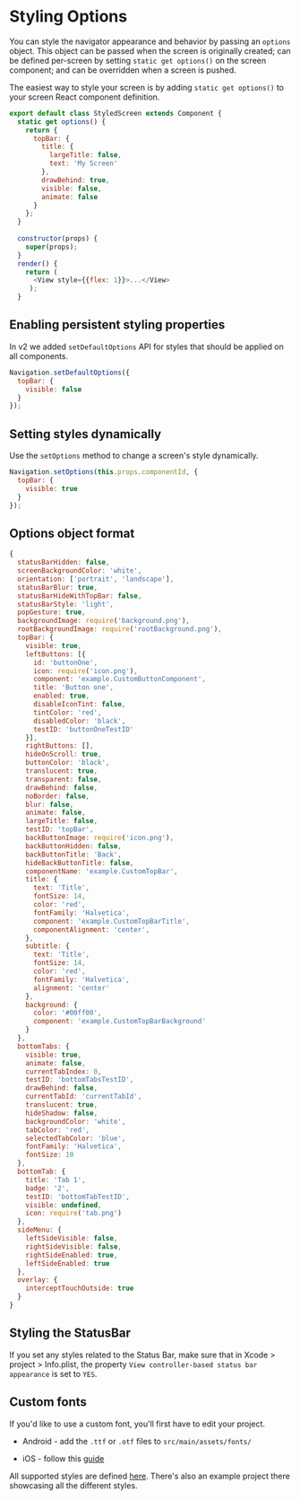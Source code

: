 # Styling Options

You can style the navigator appearance and behavior by passing an `options` object. This object can be passed when the screen is originally created; can be defined per-screen by setting `static get options()` on the screen component; and can be overridden when a screen is pushed.

The easiest way to style your screen is by adding `static get options()` to your screen React component definition.

```js
export default class StyledScreen extends Component {
  static get options() {
    return {
      topBar: {
        title: {
          largeTitle: false,
          text: 'My Screen'
        },
        drawBehind: true,
        visible: false,
        animate: false
      }
    };
  }
  
  constructor(props) {
    super(props);
  }
  render() {
    return (
      <View style={{flex: 1}}>...</View>
     );
  }
```

## Enabling persistent styling properties
In v2 we added `setDefaultOptions` API for styles that should be applied on all components.

```js
Navigation.setDefaultOptions({
  topBar: {
    visible: false
  }
});
```

## Setting styles dynamically
Use the `setOptions` method to change a screen's style dynamically.

```js
Navigation.setOptions(this.props.componentId, {
  topBar: {
    visible: true
  }
});
```

## Options object format

```js
{
  statusBarHidden: false,
  screenBackgroundColor: 'white',
  orientation: ['portrait', 'landscape'],
  statusBarBlur: true,
  statusBarHideWithTopBar: false,
  statusBarStyle: 'light',
  popGesture: true,
  backgroundImage: require('background.png'),
  rootBackgroundImage: require('rootBackground.png'),
  topBar: {
    visible: true,
    leftButtons: [{
      id: 'buttonOne',
      icon: require('icon.png'),
      component: 'example.CustomButtonComponent',
      title: 'Button one',
      enabled: true,
      disableIconTint: false,
      tintColor: 'red',
      disabledColor: 'black',
      testID: 'buttonOneTestID'
    }],
    rightButtons: [],
    hideOnScroll: true,
    buttonColor: 'black',
    translucent: true,
    transparent: false,
    drawBehind: false,
    noBorder: false,
    blur: false,
    animate: false,
    largeTitle: false,
    testID: 'topBar',
    backButtonImage: require('icon.png'),
    backButtonHidden: false,
    backButtonTitle: 'Back',
    hideBackButtonTitle: false,
    componentName: 'example.CustomTopBar',
    title: {
      text: 'Title',
      fontSize: 14,
      color: 'red',
      fontFamily: 'Halvetica',
      component: 'example.CustomTopBarTitle',
      componentAlignment: 'center',
    },
    subtitle: {
      text: 'Title',
      fontSize: 14,
      color: 'red',
      fontFamily: 'Halvetica',
      alignment: 'center'
    },
    background: {
      color: '#00ff00',
      component: 'example.CustomTopBarBackground'
    }
  },
  bottomTabs: {
    visible: true,
    animate: false,
    currentTabIndex: 0,
    testID: 'bottomTabsTestID',
    drawBehind: false,
    currentTabId: 'currentTabId',
    translucent: true,
    hideShadow: false,
    backgroundColor: 'white',
    tabColor: 'red',
    selectedTabColor: 'blue',
    fontFamily: 'Halvetica',
    fontSize: 10
  },
  bottomTab: {
    title: 'Tab 1',
    badge: '2',
    testID: 'bottomTabTestID',
    visible: undefined,
    icon: require('tab.png')
  },
  sideMenu: {
    leftSideVisible: false,
    rightSideVisible: false,
    rightSideEnabled: true,
    leftSideEnabled: true
  },
  overlay: {
    interceptTouchOutside: true
  }
}
```

## Styling the StatusBar
If you set any styles related to the Status Bar, make sure that in Xcode > project > Info.plist, the property `View controller-based status bar appearance` is set to `YES`.

## Custom fonts
If you'd like to use a custom font, you'll first have to edit your project.

* Android - add the `.ttf` or `.otf` files to `src/main/assets/fonts/`

* iOS - follow this [guide](https://medium.com/@dabit3/adding-custom-fonts-to-react-native-b266b41bff7f)

All supported styles are defined [here](https://github.com/wix/react-native-controllers#styling-navigation). There's also an example project there showcasing all the different styles.
